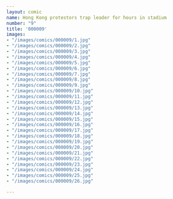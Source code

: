 ```yaml
---
layout: comic
name: Hong Kong protestors trap leader for hours in stadium
number: "9"
title: '000009'
images:
- "/images/comics/000009/1.jpg"
- "/images/comics/000009/2.jpg"
- "/images/comics/000009/3.jpg"
- "/images/comics/000009/4.jpg"
- "/images/comics/000009/5.jpg"
- "/images/comics/000009/6.jpg"
- "/images/comics/000009/7.jpg"
- "/images/comics/000009/8.jpg"
- "/images/comics/000009/9.jpg"
- "/images/comics/000009/10.jpg"
- "/images/comics/000009/11.jpg"
- "/images/comics/000009/12.jpg"
- "/images/comics/000009/13.jpg"
- "/images/comics/000009/14.jpg"
- "/images/comics/000009/15.jpg"
- "/images/comics/000009/16.jpg"
- "/images/comics/000009/17.jpg"
- "/images/comics/000009/18.jpg"
- "/images/comics/000009/19.jpg"
- "/images/comics/000009/20.jpg"
- "/images/comics/000009/21.jpg"
- "/images/comics/000009/22.jpg"
- "/images/comics/000009/23.jpg"
- "/images/comics/000009/24.jpg"
- "/images/comics/000009/25.jpg"
- "/images/comics/000009/26.jpg"

---
```

